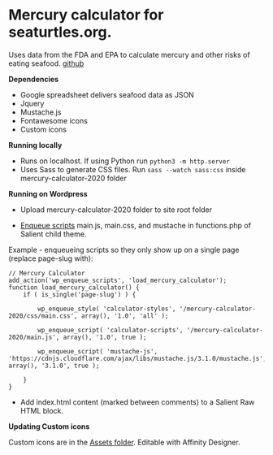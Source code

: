 # Mercury calculator for seaturtles.org.

Uses data from the FDA and EPA to calculate mercury and other risks of eating seafood. [github](https://github.com/outerpress/tirn-mercury-calculator)

**Dependencies**

* Google spreadsheet delivers seafood data as JSON
* Jquery
* Mustache.js
* Fontawesome icons
* Custom icons

**Running locally**

* Runs on localhost. If using Python run `python3 -m http.server`
* Uses Sass to generate CSS files. Run `sass --watch sass:css` inside mercury-calculator-2020 folder

**Running on Wordpress**

* Upload mercury-calculator-2020 folder to site root folder

* [Enqueue scripts](https://stackoverflow.com/questions/17967364/how-to-link-a-script-in-wordpress) main.js, main.css, and mustache in functions.php of Salient child theme.

Example - enqueueing scripts so they only show up on a single page (replace page-slug with):

```
// Mercury Calculator
add_action('wp_enqueue_scripts', 'load_mercury_calculator');
function load_mercury_calculator() {
	if ( is_single('page-slug') ) {

		wp_enqueue_style( 'calculator-styles', '/mercury-calculator-2020/css/main.css', array(), '1.0', 'all' );

		wp_enqueue_script( 'calculator-scripts', '/mercury-calculator-2020/main.js', array(), '1.0', true );

		wp_enqueue_script( 'mustache-js', 'https://cdnjs.cloudflare.com/ajax/libs/mustache.js/3.1.0/mustache.js', array(), '3.1.0', true );

	}
}
```

* Add index.html content (marked between comments) to a Salient Raw HTML block.

**Updating Custom icons**

Custom icons are in the [Assets folder](https://github.com/outerpress/tirn-mercury-calculator/tree/master/mercury-calculator-2020/assets). Editable with Affinity Designer.
